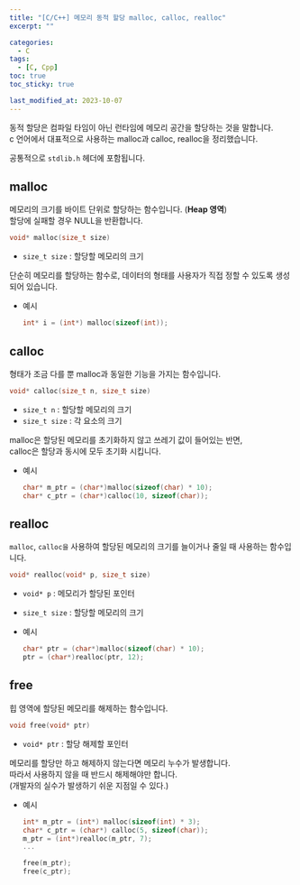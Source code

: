 ```yaml
---
title: "[C/C++] 메모리 동적 할당 malloc, calloc, realloc"
excerpt: ""

categories:
  - C
tags:
  - [C, Cpp]
toc: true
toc_sticky: true

last_modified_at: 2023-10-07
---
```


동적 할당은 컴파일 타임이 아닌 런타임에 메모리 공간을 할당하는 것을 말합니다.   
c 언어에서 대표적으로 사용하는 malloc과 calloc, realloc을 정리했습니다.

공통적으로 `stdlib.h` 헤더에 포함됩니다.

## malloc

메모리의 크기를 바이트 단위로 할당하는 함수입니다. (**Heap 영역**)   
할당에 실패할 경우 NULL을 반환합니다.

```c
void* malloc(size_t size)
```

- `size_t size` : 할당할 메모리의 크기

단순히 메모리를 할당하는 함수로, 데이터의 형태를 사용자가 직접 정할 수 있도록 생성되어 있습니다.

- 예시
    
    ```c
    int* i = (int*) malloc(sizeof(int));
    ```

## calloc

형태가 조금 다를 뿐 malloc과 동일한 기능을 가지는 함수입니다.

```c
void* calloc(size_t n, size_t size)
```

- `size_t n` : 할당할 메모리의 크기
- `size_t size` : 각 요소의 크기

malloc은 할당된 메모리를 초기화하지 않고 쓰레기 값이 들어있는 반면,   
calloc은 할당과 동시에 모두 초기화 시킵니다.

- 예시
    
    ```c
    char* m_ptr = (char*)malloc(sizeof(char) * 10);
    char* c_ptr = (char*)calloc(10, sizeof(char));
    ```

## realloc

`malloc`, `calloc을` 사용하여 할당된 메모리의 크기를 늘이거나 줄일 때 사용하는 함수입니다.

```c
void* realloc(void* p, size_t size)
```

- `void* p` : 메모리가 할당된 포인터
- `size_t size` : 할당할 메모리의 크기

- 예시
    
    ```c
    char* ptr = (char*)malloc(sizeof(char) * 10);
    ptr = (char*)realloc(ptr, 12);
    ```

## free

힙 영역에 할당된 메모리를 해제하는 함수입니다.

```c
void free(void* ptr)
```

- `void* ptr` : 할당 해제할 포인터

메모리를 할당만 하고 해제하지 않는다면 메모리 누수가 발생합니다.   
따라서 사용하지 않을 때 반드시 해제해야만 합니다.   
(개발자의 실수가 발생하기 쉬운 지점일 수 있다.)

- 예시
    
    ```c
    int* m_ptr = (int*) malloc(sizeof(int) * 3);
    char* c_ptr = (char*) calloc(5, sizeof(char));
    m_ptr = (int*)realloc(m_ptr, 7);
    ...
    
    free(m_ptr);
    free(c_ptr);
    ```